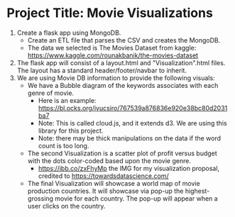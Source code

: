 # Project Title: Movie Visualizations

1. Create a flask app using MongoDB.
    * Create an ETL file that parses the CSV and creates the MongoDB.
    * The data we selected is The Movies Dataset from kaggle: <https://www.kaggle.com/rounakbanik/the-movies-dataset>
2. The flask app will consist of a layout.html and "Visualization".html files. The layout has a standard header/footer/navbar to inherit.
3. We are using Movie DB information to provide the following visuals:
    * We have a Bubble diagram of the keywords associates with each genre of movie.
        * Here is an example: <https://bl.ocks.org/jyucsiro/767539a876836e920e38bc80d2031ba7>
        * Note: This is called cloud.js, and it extends d3. We are using this library for this project.
        * Note: there may be thick manipulations on the data if the word count is too long.
    * The second Visualization is a scatter plot of profit versus budget with the dots color-coded based upon the movie genre.
        * <https://ibb.co/zxFhyMp> the IMG for my visualization proposal, credited to <https://towardsdatascience.com/>
    * The final Visualization will showcase a world map of movie production countries. It will showcase via pop-up the highest-grossing movie for each country. The pop-up will appear when a user clicks on the country.
